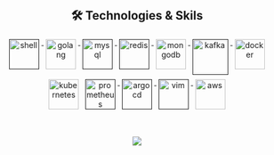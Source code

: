 <!--
**llussy/llussy** is a ✨ _special_ ✨ repository because its `README.md` (this file) appears on your GitHub profile.

Here are some ideas to get you started:

- 🔭 I’m currently working on ...
- 🌱 I’m currently learning ...
- 👯 I’m looking to collaborate on ...
- 🤔 I’m looking for help with ...
- 💬 Ask me about ...
- 📫 How to reach me: ...
- 😄 Pronouns: ...
- ⚡ Fun fact: ...
-->
<h2 align="center">🛠 Technologies & Skils</h2>

<p align="center">
    <a href="">
        <img src="https://cdn.jsdelivr.net/gh/devicons/devicon@latest/icons/bash/bash-original.svg" 
        alt="shell" width="54" height="54" style="vertical-align:top; margin:4px;">
    </a>
    <a href="https://go.dev/">
        <img src="https://cdn.jsdelivr.net/gh/devicons/devicon/icons/go/go-original-wordmark.svg" 
        alt="golang" width="54" height="54" style="vertical-align:top; margin:4px;">
    </a>
    <a href="">
        <img src="https://cdn.jsdelivr.net/gh/devicons/devicon@latest/icons/mysql/mysql-original.svg"
        alt="mysql" width="54" height="54" style="vertical-align:top; margin:4px;">
    </a>
    <a href="">
        <img src="https://cdn.jsdelivr.net/gh/devicons/devicon@latest/icons/redis/redis-original.svg"
        alt="redis" width="54" height="54" style="vertical-align:top; margin:4px">
    </a>
    <a href="https://www.mongodb.com/">
        <img src="https://cdn.jsdelivr.net/gh/devicons/devicon/icons/mongodb/mongodb-original-wordmark.svg" 
        alt="mongodb" width="54" height="54" style="vertical-align:top; margin:4px;">
    </a>
    <a href="">
        <img src="https://cdn.jsdelivr.net/gh/devicons/devicon/icons/apachekafka/apachekafka-original.svg"
        alt="kafka" width="64" height="64" style="vertical-align:top; margin:4px;">
    </a>    
    <a href="">
        <a href="https://hub.docker.com/">
            <img src="https://cdn.jsdelivr.net/gh/devicons/devicon/icons/docker/docker-original-wordmark.svg" 
            alt="docker" width="54" height="54" style="vertical-align:top; margin:4px">
        </a>        
        <img src="https://cdn.jsdelivr.net/gh/devicons/devicon/icons/kubernetes/kubernetes-plain.svg" 
        alt="kubernetes" width="54" height="54" style="vertical-align:top; margin:4px;">
    </a>
    <a href="">
        <img src="https://cdn.jsdelivr.net/gh/devicons/devicon@latest/icons/prometheus/prometheus-original.svg" 
        alt="prometheus" width="54" height="54" style="vertical-align:top; margin:4px">
    </a>
    <a href="">
        <img src="https://cdn.jsdelivr.net/gh/devicons/devicon@latest/icons/argocd/argocd-original.svg" 
        alt="argocd" width="54" height="54" style="vertical-align:top; margin:4px">
    </a>
    <a href="">
        <img src="https://cdn.jsdelivr.net/gh/devicons/devicon@latest/icons/vim/vim-original.svg" width="54"
        alt="vim" height="54" style="vertical-align:top; margin:4px">
    </a>
    <a href="https://aws.amazon.com/">
        <img src="https://cdn.jsdelivr.net/gh/devicons/devicon@latest/icons/amazonwebservices/amazonwebservices-original-wordmark.svg" 
        alt="aws" width="54" height="54" style="vertical-align:top; margin:4px">
    </a>    
</p>

<br/>


<p align="center">
  <a href="#" alt="llussy's github stats"><img src="https://github-readme-stats.vercel.app/api?username=llussy" /></a>
</p>
